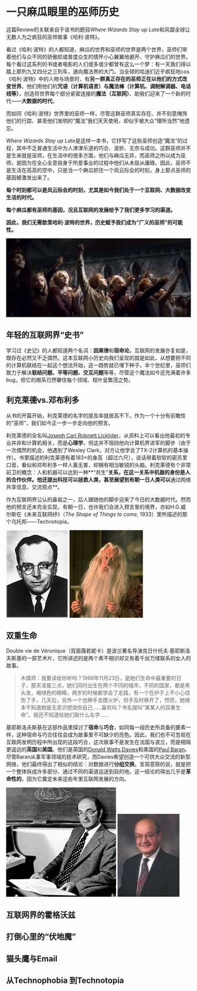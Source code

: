 # 一只麻瓜眼里的巫师历史

这篇Review的关联来自于该书的题目*Where Wizards Stay up Late*和风靡全球让无数人为之疯狂的巫师故事《哈利·波特》。

看过《哈利·波特》的人都知道，麻瓜的世界和巫师的世界是两个世界，巫师们带着他们与众不同的骄傲抑或普度众生的情怀小心翼翼地避开、守护麻瓜们的世界。每个看过这系列的书或者电影的人们或多或少都曾有这么一个梦：有一天我们得以踏上那列九又四分之三列车，通向魔法界的大门。当全球的哈迷们近乎疯狂地cos《哈利·波特》中的人物与场景时，有**另一群真正存在的巫师正在以他们的方式改变世界**。他们用他们的**咒语（计算机语言）**与**魔法棒（计算机、调制解调器、电话线等）**，创造将世界每个部分紧密连接的**魔法（互联网）**、助我们迎来了一个新的时代——**大数据的时代**。

而如同《哈利·波特》世界里的巫师一样，尽管这群巫师真实存在、并不刻意掩饰他们的行踪、甚至他们发明的“魔法”我们天天使用，却似乎被大众“理所当然”地遗忘。

*Where Wizards Stay up Late*是这样一本书，它抒写了这些巫师创造“魔法“的过程，其中不乏普通生活中为人津津乐道的巧合、波折、无奈与成功。这群巫师并不是生来就是巫师，在生活中的很多方面，他们与麻瓜无异，而巫师之所以成为巫师，是因为在全心全意投身于所爱事业的过程中他们从未屈从庸碌。因此，巫师不是生活在高高的空中，只是当一个麻瓜抓住一个风云际会的时刻，身上那点巫师的基因被激发出来了。

**每个时刻都可以是风云际会的时刻，尤其是如今我们处于一个互联网、大数据改变生活的时代。**

**每个麻瓜都有巫师的基因，况且互联网的发展给予了我们更多学习的渠道。**

**因此，我们无需歆羡哈利·波特的世界，历史赋予我们成为“广义的巫师”的可能性。**

![LightUp](LightUp.jpg)

## 年轻的互联网界“史书”

学习过《史记》的人都知道两个名词：**因果律**和**宿命论**。互联网的发展亦复如是，既存在必然又不乏偶然。这本互联网小历史向我们呈现的就是如此，从想要把不同的计算机联结在一起这个想法开始，这一趋势就已埋下种子。半个世纪里，巫师们致力于解决**联结问题、平等问题、交互问题**等等，尽管这个魔法如今还充满着许多bug，但它的根系已然攀住每个领域、枝叶呈繁茂之势。

## 利克莱德vs.邓布利多

从书的开篇开始，利克莱德的名字的提及率就居高不下。作为一个十分有前瞻性的“巫师”，我们如今正一步一步走向他的预言。

利克莱德的全名叫[Joseph Carl Robnett Licklider](http://baike.baidu.com/link?url=t2g4bfehgGMCkzFCXcQktgVvB_eondFGGhG7_5Td5fdPL2YGeWJTORkOnEQlIgGXq-6XGMm_oLcm3_tyFA7ovq)，从资料上可以看出他最初的专业并非和计算机相关，而是**心理学**，但这并不阻挡他向计算机界进军的脚步（由于一次偶然的机会，他遇到了Wesley Clark，对方让他学会了TX-2计算机的基本操作）。书里描述的利克莱德有着183+的身高（超过六尺），说话带着软软的密苏里口音，看似和邓布利多一样人畜无害，却拥有相当敏锐的头脑。利克莱德有个非常前卫的概念：人和机器可以达到一种**“共生”**关系，在这一关系中机器的身份是人的合作伙伴。他还提出科技可以拯救人类，甚至展望到有朝一日人类可以**通过网络共享信息、交流观点**。

作为互联网界公认的鼻祖之一，后人跟随他的脚步迎来了今日的大数据时代。然而他的预言还未完全实现，有朝一日，也许我们会进入预言里的境界，亦如H.G.威尔斯在《未来互联网纾》（*The Shape of Things to come*, 1933）里所描述的那个乌托邦——Technotopia。

![Licklider](Licklider.jpg)  ![Dumbledore](Dumbledore.jpg)

## 双重生命

Double vie de Véronique（双面薇若妮卡）是波兰著名导演克日什托夫·基耶斯洛夫斯基的一部艺术片，它所讲述的是两个素不相识却又有着千丝万缕联系的女人的故事。

> 木偶师：我要读给你听吗？1966年11月23日，是她们生命中最重要的日子，那天凌晨三点，她们同时出生在两个不同的城市，不同的国家，都是黑头发，褐绿色的眼睛，两岁的时候都学会了走路，有一个在炉子上不小心烧伤了手，几天后，另外一个也伸手去摸火炉，但手及时移开了，然而，她根本不知道她是无意识想烧伤自己……喜欢吗？书名就叫“某某人的双重生命”。我还不知道给她们取什么名字……

基耶斯洛夫斯基在这部作品里探讨了**宿命**与**巧合**，如同每一段历史所具备的要素一样，这种宿命与巧合往往会成为故事里不可缺少的亮色。因此，我们也不可忽视在互联网发明历程中所出现的这段巧合，这次故事不是发生在法国与波兰，而是相隔更遥远的**英国**和**美国**。他们是英国的[Donald Watts Davies](https://en.wikipedia.org/wiki/Donald_Davies)和美国的[Paul Baran](https://en.wikipedia.org/wiki/Paul_Baran)。尽管Baran从事军事领域的技术研究，而Davies希望创造一个可供大众交流的新型网络，他们最终得出了相似的结论：对数据进行**分组交换**。言简意赅的说，就是把一个整体拆成许多部分、通过不同的渠道运送到目的地。这一结论的得出几乎是**革命性的**，因为它奠定未来这些年里互联网发展的方向。

![Donald Davies](DonaldDavies.jpg) ![Paul Baran](PaulBaran.jpg)

## 互联网界的霍格沃兹



## 打倒心里的“伏地魔”

## 猫头鹰与Email

## 从Technophobia 到Technotopia
